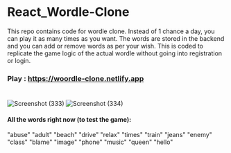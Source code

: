 # React_Wordle-Clone
This repo contains code for wordle clone. Instead of 1 chance a day, you can play it as many times as you want. The words are stored in the backend and you can add or remove words as per your wish. This is coded to replicate the game logic of the actual wordle without going into registration or login.

### Play : https://woordle-clone.netlify.app

#
![Screenshot (333)](https://user-images.githubusercontent.com/70688937/168479366-c8dc0e93-b91d-47a6-8fb1-2942fb3a6a9a.png)
![Screenshot (334)](https://user-images.githubusercontent.com/70688937/168479503-16d6b43e-8160-4bd5-85c0-1127d84e02c2.png)


#### All the words right now (to test the game):
"abuse"
"adult"
"beach"
"drive"
"relax"
"times"
"train"
"jeans"
"enemy"
"class"
"blame"
"image"
"phone"
"music"
"queen"
"hello"
